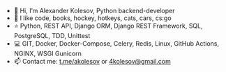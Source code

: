 - 👋 Hi, I’m Alexander Kolesov, Python backend-developer
- 💙 I like code, books, hockey, hotkeys, cats, cars, cs:go
- ⭐️ Python, REST API, Django ORM, Django REST Framework, SQL, PostgreSQL, TDD, Unittest
- 💻 GIT, Docker, Docker-Compose, Celery, Redis, Linux, GitHub Actions, NGINX, WSGI Gunicorn
- 📫 Contact me: [t.me/akolesov](http://akolesov.t.me "t.me/akolesov")  or 4kolesov@gmail.com

<!---
4kolesov/4kolesov is a ✨ special ✨ repository because its `README.md` (this file) appears on your GitHub profile.
You can click the Preview link to take a look at your changes.
- ⭐️ 
--->
